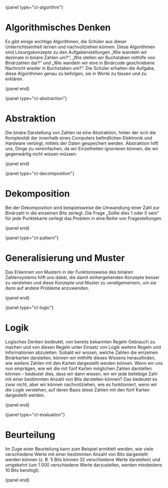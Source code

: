 {panel type="ct-algorithm"}

# Algorithmisches Denken

Es gibt einige wichtige Algorithmen, die Schüler aus dieser Unterrichtseinheit lernen und nachvollziehen können. Diese Algorithmen sind Lösungskonzepte zu den Aufgabenstellungen „Wie wandeln wir dezimale in binäre Zahlen um?“, „Wie stellen wir Buchstaben mithilfe von Binärzahlen dar?“ und „Wie wandeln wir eine in Binärcode geschriebene Nachricht wieder in Buchstaben um?“. Die Schüler erhalten die Aufgabe, diese Algorithmen genau zu befolgen, sie in Worte zu fassen und zu erklären.

{panel end}

{panel type="ct-abstraction"}

# Abstraktion

Die binäre Darstellung von Zahlen ist eine Abstraktion, hinter der sich die Komplexität der innerhalb eines Computers befindlichen Elektronik und Hardware verbirgt, mittels der Daten gespeichert werden. Abstraktion hilft uns, Dinge zu vereinfachen, da wir Einzelheiten ignorieren können, die wir gegenwärtig nicht wissen müssen.

{panel end}

{panel type="ct-decomposition"}

# Dekomposition

Bei der Dekomposition wird beispielsweise die Umwandlung einer Zahl zur Binärzahl in die einzelnen Bits zerlegt. Die Frage „Sollte dies 1 oder 0 sein“ für jede Punktekarte zerlegt das Problem in eine Reihe von Fragestellungen.

{panel end}

{panel type="ct-pattern"}

# Generalisierung und Muster

Das Erkennen von Mustern in der Funktionsweise des binären Zahlensystems hilft uns dabei, die damit einhergehenden Konzepte besser zu verstehen und diese Konzepte und Muster zu verallgemeinern, um sie dann auf andere Probleme anzuwenden.

{panel end}

{panel type="ct-logic"}

# Logik

Logisches Denken bedeutet, von bereits bekannten Regeln Gebrauch zu machen und von diesen Regeln unter Einsatz von Logik weitere Regeln und Informationen abzuleiten. Sobald wir wissen, welche Zahlen die einzelnen Binärkarten darstellen, können wir mithilfe dieses Wissens herausfinden, wie weitere Zahlen mit den Karten dargestellt werden können. Wenn wir uns nun einprägen, wie wir die mit fünf Karten möglichen Zahlen darstellen können – bedeutet dies, dass wir dann wissen, wir wir jede beliebige Zahl mit einer bestimmten Anzahl von Bits darstellen können? Das bedeutet es zwar nicht, aber wir können nachvollziehen, wie es funktioniert, wenn wir die Logik verstehen, auf deren Basis diese Zahlen mit den fünf Karten dargestellt werden.

{panel end}

{panel type="ct-evaluation"}

# Beurteilung

Im Zuge einer Beurteilung kann zum Beispiel ermittelt werden, wie viele verschiedene Werte mit einer bestimmten Anzahl von Bits dargestellt werden können (z. B. 5 Bits können 32 verschiedene Werte darstellen) und umgekehrt (um 1 000 verschiedene Werte darzustellen, werden mindestens 10 Bits benötigt).

{panel end}